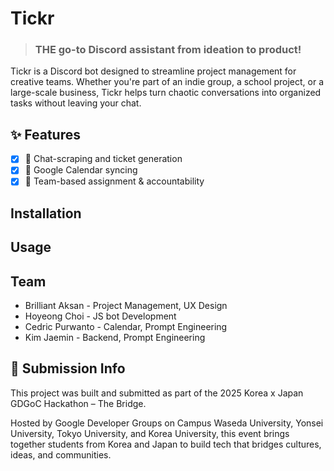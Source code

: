 # Tickr
> ### THE go-to Discord assistant from ideation to product!
Tickr is a Discord bot designed to streamline project management for creative teams. Whether you're part of an indie group, a school project, or a large-scale business, Tickr helps turn chaotic conversations into organized tasks without leaving your chat.

## ✨ Features
-   [x] 🔄 Chat-scraping and ticket generation
-   [x] 📅 Google Calendar syncing
-   [x] 🤝 Team-based assignment & accountability

## Installation


## Usage

## Team

- Brilliant Aksan - Project Management, UX Design
- Hoyeong Choi - JS bot Development
- Cedric Purwanto - Calendar, Prompt Engineering
- Kim Jaemin - Backend, Prompt Engineering

## 🏁 Submission Info
This project was built and submitted as part of the
2025 Korea x Japan GDGoC Hackathon – The Bridge.

Hosted by Google Developer Groups on Campus Waseda University, Yonsei University, Tokyo University, and Korea University, this event brings together students from Korea and Japan to build tech that bridges cultures, ideas, and communities.